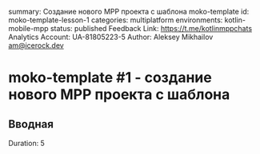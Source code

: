 summary: Создание нового MPP проекта с шаблона moko-template
id: moko-template-lesson-1
categories: multiplatform
environments: kotlin-mobile-mpp
status: published
Feedback Link: https://t.me/kotlinmppchats
Analytics Account: UA-81805223-5
Author: Aleksey Mikhailov <am@icerock.dev>

# moko-template #1 - создание нового MPP проекта с шаблона
## Вводная
Duration: 5